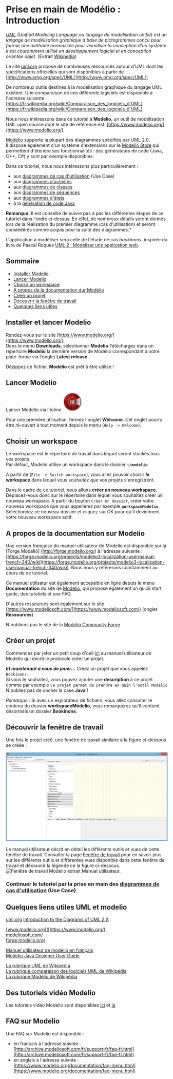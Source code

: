 # Prise en main de Modélio : Introduction
<!-- => retour à la ligne, 2 espaces .... -->

 
*[UML](https://fr.wikipedia.org/wiki/UML_%28informatique%29) (Unified Modeling Language ou langage de modélisation unifié) est un langage de modélisation graphique à base de pictogrammes conçu pour fournir une méthode normalisée pour visualiser la conception d'un système. Il est couramment utilisé en développement logiciel et en conception orientée objet.* (Extrait [Wikipedia](https://fr.wikipedia.org/wiki/UML_%28informatique%29))  

Le site [uml.org](http://www.uml.org/) propose de nombreuses ressources autour d'UML dont 
les spécifications officielles qui sont disponibles à partir de [http://www.omg.org/spec/UML/](http://www.omg.org/spec/UML/)

De nombreux outils destinés à la modélisation graphique du langage UML existent. Une comparaison de ces différents logiciels est disponible à l'adresse suivante: [https://fr.wikipedia.org/wiki/Comparaison_des_logiciels_d'UML](https://fr.wikipedia.org/wiki/Comparaison_des_logiciels_d'UML)


Nous nous intéressons dans ce tutoriel à **Modelio**, un outil de modélisation UML open source dont le site de référence est: [https://www.modelio.org/](https://www.modelio.org/).

<!--Un aperçu de Modelio est disponible sur : [https://fr.wikipedia.org/wiki/Modelio](https://fr.wikipedia.org/wiki/Modelio)-->

[Modelio](https://www.modelio.org/) supporte la plupart des diagrammes spécifiés par UML 2.0.  
Il dispose également d'un système d'extensions sur le [Modelio Store](https://www.modeliosoft.com/modelio-store.html) qui permettent d'étendre ses fonctionnalités : des générateurs de code (Java, C++, C#) y sont par exemple disponibles. 


Dans ce tutoriel, nous nous intéressons plus particulièrement :

* aux [diagrammes de cas d'utilisation](Modelio_UseCase.md) (Use Case)
* aux [diagrammes d'activités](Modelio_Activites.md)
* aux [diagrammes de classes](Modelio_Classes.md)
* aux [diagrammes de séquences](Modelio_Sequences.md)
* aux [diagrammes d'états](Modelio_Etats.md)
* à la [génération de code Java](Modelio_GenerationCodeJava.md)

**Remarque:** Il est conseillé de suivre pas à pas les différentes étapes de ce tutoriel dans l'ordre ci-dessus. En effet, de nombreux détails seront donnés lors de la réalisation du premier diagramme (cas d'utilisation) et seront consiédérés comme acquis pour la suite des diagrammes.*

L'application à modéliser sera celle de l'étude de cas *bookinons*, inspirée du livre de Pascal Roques [UML 2 : Modéliser une application web](http://www.eyrolles.com/Informatique/Livre/uml-2-9782212123890).



## Sommaire
* [Installer Modelio](#installation)
* [Lancer Modelio](#lancement)
* [Choisir un workspace](#choixWorkspace)
* [A propos de la documentation dur Modelio](#documentation)  
* [Créer un projet](#creerProjet)
* [Découvrir la fenêtre de travail](#fenetreTravail)
* [Quelques liens utiles](#liens)

## Installer et lancer Modelio <a id="installation"></a> 

Rendez-vous sur le site [https://www.modelio.org/](https://www.modelio.org/).  
Dans le menu **Downloads**, sélectionner **Modelio** 
Téléchargez dans un répertoire **Modelio** la dernière version de Modelio correspondant à votre plate-forme via l'onglet **Latest release**.

Dézippez ce fichier. **Modelio** est prêt à être utilisé !

## Lancer Modelio <a id="lancement"></a> 
Lancer Modelio via l'icône 
<img src="images/modelio_logo.jpg" alt="Icone Modelio" width="60">
<!--[Icone Modelio"](images/modelio_logo.jpg)-->

Pour une première utilisation, fermez l'onglet **Welcome**.
Cet onglet pourra être ré-ouvert à tout moment depuis le menu (`Help -> Welcome`).

## Choisir un workspace <a id="choixWorkspace"></a> 

Le workspace est le répertoire de travail dans lequel seront stockés tous vos projets.  
Par défaut, Modelio utilise un workspace dans le dossier **`~/modelio`**

A partir de (`File -> Switch workspace`), vous allez pouvoir choisir ***le*** **workspace** dans lequel vous souhaitez que vos projets s'enregistrent. 

Dans le cadre de ce tutoriel, nous allons **créer un nouveau workspace**.
Déplacez-vous donc sur le répertoire dans lequel vous souhaitez créer un nouveau workspace.
A partir du bouton `Créer un dossier`, créer votre nouveau workspace que vous appellerez par exemple **`workspaceModelio`**.  
Sélectionnez ce nouveau dossier et cliquez sur OK pour qu'il deviennent votre nouveau workspace actif.


## A propos de la documentation sur Modelio <a id="documentation"></a>

Une version française du manuel utilisateur de Modelio est disponible sur la [Forge Modelio] (http://forge.modelio.org/) à l'adresse suivante :
[https://forge.modelio.org/projects/modelio3-localization-usermanual-french-340/wiki](https://forge.modelio.org/projects/modelio3-localization-usermanual-french-340/wiki).
Nous nous y référerons constamment au cours de ce tutoriel.

Ce manuel utilisatur est également accessible en ligne depuis le menu **Documentation** du site de [Modelio](https://www.modelio.org/), qui propose également un quick start guide, des tutotiels et une FAQ.

D'autres ressources sont également sur le site [https://www.modeliosoft.com/](https://www.modeliosoft.com/) (onglet **Ressources**).

N'oublions pas le site de la [Modelio Community Forge](http://forge.modelio.org/)

## Créer un projet  <a id="creerProjet"></a>

Commencez par jeter un petit coup d'oeil [ici](http://forge.modelio.org/projects/modelio3-localization-usermanual-french-340/wiki/Modeler-_modeler_managing_projects_create_project) au manuel utilisateur de Modelio qui décrit le protocole créer un projet.

***Et maintenant à vous de jouer...*** 
Créez un projet que vous appelez `Bookinons`.  
Si vous le souhaitez, vous pouvez ajouter une **description** à ce projet comme par exemple `Ce projet permet de prendre en main l'outil Modelio`  
N'oubliez pas de cocher la case **Java** !

*Remarque* : Si avec un explorateur de fichiers, vous allez consulter le contenu du dossier **workspaceModelio**, vous remarquerez qu'il contient désormais un dossier **Bookinons**.

## Découvrir la fenêtre de travail  <a id="fenetreTravail"></a>
Une fois le projet créé, une fenêtre de travail similaire à la figure ci-dessous se créée :

![Fenêtre de travail Modelio](images/Bookinons_FenetreTravailPrincipale.png)

Le manuel utilisateur décrit en détail les différents outils et vues de cette fenêtre de travail. Consulter la page [Fenêtre de travail](http://forge.modelio.org/projects/modelio3-localization-usermanual-french-340/wiki/Modeler-_modeler_interface_main_window) pour en savoir plus sur les différents outils et différentes vues disponible dans cette fenêtre de travail et découvrir la légende ce la figure ci-dessous.
![Fenêtre de travail Modelio extrait Manuel utilisateur](http://forge.modelio.org/attachments/download/14249/fr_main_window.png).



### Continuer le tutoriel par la prise en main des [diagrammes de cas d'utilisation](Modelio_UseCase.md) (Use Case)


## Quelques liens utiles UML et modelio <a id="liens"></a>
[uml.org](http://www.uml.org/)
[Introduction to the Diagrams of UML 2.X](http://www.agilemodeling.com/essays/umlDiagrams.htm)
  
[www.modelio.org]([https://www.modelio.org/)  
[modeliosoft.com/](https://www.modeliosoft.com/)  
[forge.modelio.org/](http://forge.modelio.org/)

[Manuel utilisateur de modelio en français](https://forge.modelio.org/projects/modelio3-localization-usermanual-french-340/wiki)  
[Modelio Java Designer User Guide](http://forge.modelio.org/projects/javadesigner-modelio34-user-manual-english/wiki)   

[La rubrique UML de Wikipédia](https://fr.wikipedia.org/wiki/UML_%28informatique%29)  
[La rubrique comparaison des logiciels UML de Wikipédia](https://fr.wikipedia.org/wiki/Comparaison_des_logiciels_d'UML)  
[La rubrique Modelio de Wikipédia](https://fr.wikipedia.org/wiki/Modelio)

## Des tutoriels vidéo Modelio <a id="videos"></a>

Les tutoriels vidéo Modelio sont disponibles [ici](http://archive.modeliosoft.com/fr/quick-tour-fr/modelio-video-tutorials.html) et [là](https://www.modeliosoft.com/fr/ressources/tutoriels-video.html)

## FAQ sur Modelio <a id="faq"></a>

Une FAQ sur Modelio est disponible :

 * en français à l'adresse suivnte : [http://archive.modeliosoft.com/fr/support-fr/faq-fr.html](http://archive.modeliosoft.com/fr/support-fr/faq-fr.html)
 * en anglais à l'adresse suivnte : [https://www.modelio.org/documentation/faq-menu.html](https://www.modelio.org/documentation/faq-menu.html)